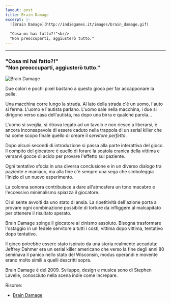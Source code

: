 ```yaml
---
layout: post
title: Brain Damage
excerpt: |-
  ![Brain Damage](http://indiegames.it/images/brain_damage.gif)
  
  "Cosa mi hai fatto?!"<br/>
  "Non preoccuparti, aggiusterò tutto."
---
```

---
### "Cosa mi hai fatto?!"<br/>"Non preoccuparti, aggiusterò tutto."

![Brain Damage](http://indiegames.it/images/brain_damage.gif)

Due colori e pochi pixel bastano a questo gioco per far accapponare la pelle.

Una macchina corre lungo la strada. Al lato della strada c'è un uomo, l'auto si ferma. L'uomo e l'autista parlano. L'uomo sale nella macchina, i due si dirigono verso casa dell'autista, ma dopo una birra e qualche parola...

L'uomo si sveglia, si ritrova legato ad un tavolo e non riesce a liberarsi, è ancora inconsapevole di essere caduto nella trappola di un serial killer che ha come scopo finale quello di creare il *servitore perfetto*.

Dopo alcuni secondi di introduzione si passa alla parte interattiva del gioco. Il compito del giocatore è quello di forare la scatola cranica della vittima e versarvi gocce di acido per provare l'effetto sul paziente.

Ogni tentativo sfocia in una diversa conclusione e in un diverso dialogo tra paziente e maniaco, ma alla fine c'è sempre una sega che simboleggia l'inizio di un nuovo esperimento.

La colonna sonora contribuisce a dare all'atmosfera un tono macabro e l'eccessivo minimalismo spiazza il giocatore.

Ci si sente avvolti da uno stato di ansia. La ripetitività dell'azione porta a provare ogni combinazione possibile di torture da infliggere al malcapitato per ottenere il risultato sperato.

Brain Damage spinge il giocatore al cinismo assoluto. Bisogna trasformare l'ostaggio in un fedele servitore a tutti i costi, vittima dopo vittima, tentativo dopo tentativo.

Il gioco potrebbe essere stato ispirato da una storia realmente accaduta: Jeffrey Dahmer era un serial killer americano che verso la fine degli anni 80 seminava il panico nello stato del Wisconsin, modus operandi e movente erano molto simili a quelli descritti sopra.

Brain Damage è del 2009. Sviluppo, design e musica sono di Stephen Lavelle, conosciuto nella scena indie come Increpare.

Risorse:

* [Brain Damage](http://www.increpare.com/2009/11/brain-damage/)
